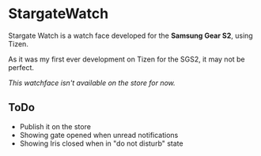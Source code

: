 # StargateWatch

Stargate Watch is a watch face developed for the **Samsung Gear S2**, using Tizen.

As it was my first ever development on Tizen for the SGS2, it may not be perfect.

*This watchface isn't available on the store for now.*

## ToDo

* Publish it on the store
* Showing gate opened when unread notifications
* Showing Iris closed when in "do not disturb" state
